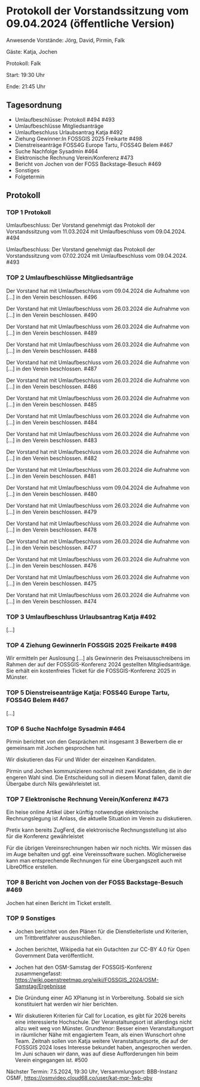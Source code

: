 # Protokoll der Vorstandssitzung vom 09.04.2024 (öffentliche Version)

Anwesende Vorstände: Jörg, David, Pirmin, Falk

Gäste: Katja, Jochen

Protokoll: Falk

Start: 19:30 Uhr

Ende: 21:45  Uhr

## Tagesordnung

- Umlaufbeschlüsse: Protokoll #494 #493
- Umlaufbeschlüsse Mitgliedsanträge
- Umlaufbeschluss Urlaubsantrag Katja #492
- Ziehung Gewinner:In FOSSGIS 2025 Freikarte #498 
- Dienstreiseanträge FOSS4G Europe Tartu, FOSS4G Belem #467 
- Suche Nachfolge Sysadmin #464
- Elektronische Rechnung Verein/Konferenz #473
- Bericht von Jochen von der FOSS Backstage-Besuch #469
- Sonstiges
- Folgetermin


## Protokoll

### TOP 1 Protokoll

Umlaufbeschluss: Der Vorstand genehmigt das Protokoll der
Vorstandssitzung vom 11.03.2024 mit Umlaufbeschluss vom
09.04.2024. #494

Umlaufbeschluss: Der Vorstand genehmigt das Protokoll der
Vorstandssitzung vom 07.02.2024 mit Umlaufbeschluss vom
09.04.2024. #493


### TOP 2 Umlaufbeschlüsse Mitgliedsanträge

Der Vorstand hat mit Umlaufbeschluss vom 09.04.2024 die Aufnahme von
[...] in den Verein beschlossen. #496

Der Vorstand hat mit Umlaufbeschluss vom 26.03.2024 die Aufnahme von
[...] in den Verein beschlossen. #490

Der Vorstand hat mit Umlaufbeschluss vom 26.03.2024 die Aufnahme von
[...] in den Verein beschlossen. #489

Der Vorstand hat mit Umlaufbeschluss vom 26.03.2024 die Aufnahme von
[...] in den Verein beschlossen. #488

Der Vorstand hat mit Umlaufbeschluss vom 26.03.2024 die Aufnahme von
[...] in den Verein beschlossen. #487

Der Vorstand hat mit Umlaufbeschluss vom 26.03.2024 die Aufnahme von
[...] in den Verein beschlossen. #486

Der Vorstand hat mit Umlaufbeschluss vom 26.03.2024 die Aufnahme von
[...] in den Verein beschlossen. #485

Der Vorstand hat mit Umlaufbeschluss vom 26.03.2024 die Aufnahme von
[...] in den Verein beschlossen. #484

Der Vorstand hat mit Umlaufbeschluss vom 26.03.2024 die Aufnahme von
[...] in den Verein beschlossen. #483

Der Vorstand hat mit Umlaufbeschluss vom 26.03.2024 die Aufnahme von
[...] in den Verein beschlossen. #482

Der Vorstand hat mit Umlaufbeschluss vom 26.03.2024 die Aufnahme von
[...] in den Verein beschlossen. #481

Der Vorstand hat mit Umlaufbeschluss vom 09.04.2024 die Aufnahme von
[...] in den Verein beschlossen. #480

Der Vorstand hat mit Umlaufbeschluss vom 26.03.2024 die Aufnahme von
[...] in den Verein beschlossen. #479

Der Vorstand hat mit Umlaufbeschluss vom 26.03.2024 die Aufnahme von
[...] in den Verein beschlossen. #478

Der Vorstand hat mit Umlaufbeschluss vom 26.03.2024 die Aufnahme von
[...] in den Verein beschlossen. #477

Der Vorstand hat mit Umlaufbeschluss vom 26.03.2024 die Aufnahme von
[...] in den Verein beschlossen. #476

Der Vorstand hat mit Umlaufbeschluss vom 26.03.2024 die Aufnahme von
[...] in den Verein beschlossen. #475

Der Vorstand hat mit Umlaufbeschluss vom 26.03.2024 die Aufnahme von
[...] in den Verein beschlossen. #474

### TOP 3 Umlaufbeschluss Urlaubsantrag Katja #492

[...]


### TOP 4  Ziehung GewinnerIn FOSSGIS 2025 Freikarte #498 

Wir ermitteln per Auslosung [...] als Gewinnerin des
Preisausschreibens im Rahmen der auf der FOSSGIS-Konferenz 2024
gestellten Mitgliedsanträge. Sie erhält ein kostenfreies Ticket für
die FOSSGIS-Konferenz 2025 in Münster.


### TOP 5   Dienstreiseanträge Katja: FOSS4G Europe Tartu, FOSS4G Belem #467

[...]


### TOP 6  Suche Nachfolge Sysadmin #464

Pirmin berichtet von den Gesprächen mit insgesamt 3 Bewerbern die
er gemeinsam mit Jochen gesprochen hat.

Wir diskutieren das Für und Wider der einzelnen Kandidaten.

Pirmin und Jochen kommunizieren nochmal mit zwei Kandidaten, die in
der engeren Wahl sind. Die Entscheidung soll in diesem Monat fallen,
damit die Übergabe durch Nils gewährleistet ist.


### TOP 7   Elektronische Rechnung Verein/Konferenz #473


Ein heise online Artikel über künftig notwendige elektronische
Rechnungslegung ist Anlass, die aktuelle Situation im Verein zu
diskutieren.

Pretix kann bereits ZugFerd, die elektronische Rechnungsstellung
ist also für die Konferenz gewährleistet

Für die übrigen Vereinsrechnungen haben wir noch nichts. Wir müssen
das im Auge behalten und ggf. eine Vereinssoftware suchen.
Möglicherweise kann man entsprechende Rechnungen für eine
Übergangszeit auch mit LibreOffice erstellen.


### TOP 8  Bericht von Jochen von der FOSS Backstage-Besuch #469

Jochen hat einen Bericht im Ticket erstellt. 


### TOP 9 Sonstiges

- Jochen berichtet von den Plänen für die Dienstleiterliste und
  Kriterien, um Trittbrettfahrer auszuschließen.

- Jochen berichtet, Wikipedia hat ein Gutachten zur CC-BY 4.0 für Open
  Government Data veröffentlicht.

- Jochen hat den OSM-Samstag der FOSSGIS-Konferenz zusammengefasst:
  https://wiki.openstreetmap.org/wiki/FOSSGIS_2024/OSM-Samstag/Ergebnisse

- Die Gründung einer AG XPlanung ist in Vorbereitung. Sobald sie sich konstituiert
  hat werden wir hier berichten.

- Wir diskutieren Kriterien für Call for Location, es gibt für 2026
  bereits eine interessierte Hochschule. Der Veranstaltungsort ist
  allerdings nicht allzu weit weg von Münster. Grundtenor: Besser einen
  Veranstaltungsort in räumlicher Nähe mit engagiertem Team, als einen
  Wunschort ohne Team. Zeitnah sollen von Katja weitere
  Veranstaltungsorte, die auf der FOSSGIS 2024 loses Interesse
  bekundet haben, angesprochen werden. Im Juni schauen wir dann, was
  auf diese Aufforderungen hin beim Verein eingegangen ist. #500 


Nächster Termin: 7.5.2024, 19:30 Uhr, Versammlungsort: BBB-Instanz
OSMF, https://osmvideo.cloud68.co/user/kat-mqr-1wb-qby
